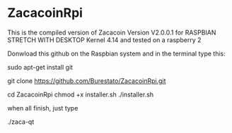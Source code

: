# ZacacoinRpi

This is the compiled version of Zacacoin Version V2.0.0.1 for RASPBIAN STRETCH WITH DESKTOP Kernel 4.14 and tested on a raspberry 2

Donwload this github on the Raspbian system and in the terminal type this:

sudo apt-get install git

git clone https://github.com/Burestato/ZacacoinRpi.git

cd ZacacoinRpi
chmod +x installer.sh
./installer.sh

when all finish, just type 

./zaca-qt 


